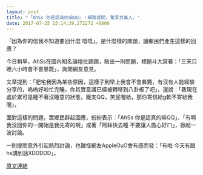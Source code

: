 ```yaml
---
layout: post
title: "「AhSs 你是認真的嘛QQ」！網路提問，驚呆百萬人。"
date: 2017-07-25 15:14:39.272272 +0800
---
```


「因為你的信我不知道要回什麼 嘻嘻」。是什麼樣的問題，讓鄉民們產生這樣的回應？

今日稍早，AhSs在國內知名論壇批踢踢，貼出一則問題，標題斗大寫著：「三天只睡六小時會不會暴斃」，詢問網友意見。

文章提到：「肥宅我因為某些原因，這樣子到早上我會不會暴斃，有沒有人能經驗分享的，嗚嗚好啦忙完睡，你其實意識已經被轉移到八卦板了吧」，還說：「我現在處於累可是睡不著沒睡意的狀態，鐵支QQ，笑屁喔蛤，那你寄信給g軟不寄給我喔」，

面對這樣的問題，眾鄉民群起回應，紛紛表示：「AhSs 你是認真的嘛QQ」、「有啊 我沒回你的一開始是我先寄的啊」或著「阿絲快去睡 不要讓人擔心好ㄇ」，掀起一波討論。

一則提問意外引起熱烈討論，也難怪網友AppleOuO會有感而發：「有啦 今天有跟hs講到話XDDDDD」。

<a href = "https://www.ptt.cc/bbs/Gossiping/M.1500921167.A.53B.html">原文連結</a>

